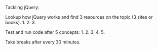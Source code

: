 Tackling jQuery:

Lookup how jQuery works and find 3 resources on the topic (3 sites or books).
1.
2.
3.

Test and run code after 5 concepts:
1.
2.
3.
4.
5.

Take breaks after every 30 minutes.
